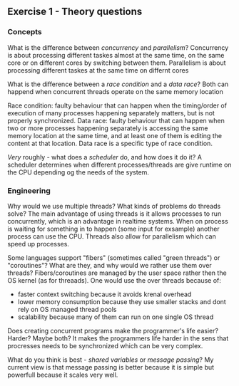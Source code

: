 Exercise 1 - Theory questions
-----------------------------

### Concepts

What is the difference between *concurrency* and *parallelism*?
Concurrency is about processing different taskes almost at the same time, on the same core or on different cores by switching between them.
Parallelism is about processing different taskes at the same time on differnt cores

What is the difference between a *race condition* and a *data race*? 
Both can happend when concurrent threads operate on the same memory location

Race condition: faulty behaviour that can happen when the timing/order of execution of many processes happening separately matters, but is not properly synchronized.
Data race: faulty behaviour that can happen when two or more processes happening separately is accessing the same memory location at the same time, and at least one of them is editing the content at that location. Data race is a specific type of race condition.

*Very* roughly - what does a *scheduler* do, and how does it do it?
A scheduler determines when different processes/threads are give runtime on the CPU depending og the needs of the system.


### Engineering

Why would we use multiple threads? What kinds of problems do threads solve?
The main advantage of using threads is it allows processes to run concurrently, which is an advantage in realtime systems. When on process is waiting for something in to happen (some input for exsample) another process can use the CPU. Threads also allow for parallelism which can speed up processes.

Some languages support "fibers" (sometimes called "green threads") or "coroutines"? What are they, and why would we rather use them over threads?
Fibers/coroutines are managed by the user space rather then the OS kernel (as for threaads). One would use the over threads because of: 
- faster context switching because it avoids krenal overhead
- lower memory consumption because they use smaller stacks and dont rely on OS managed thread pools
- scalability because many of them can run on one single OS thread

Does creating concurrent programs make the programmer's life easier? Harder? Maybe both?
It makes the programmers life harder in the sens that procresses needs to be synchronized which can be very complex.

What do you think is best - *shared variables* or *message passing*?
My current view is that message passing is better because it is simple but powerfull because it scales very well. 

